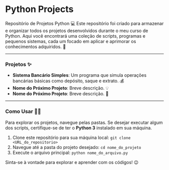 # Python Projects

Repositório de Projetos Python 💻
Este repositório foi criado para armazenar e organizar todos os projetos desenvolvidos durante o meu curso de Python. Aqui você encontrará uma coleção de scripts, programas e pequenos sistemas, cada um focado em aplicar e aprimorar os conhecimentos adquiridos. 🚀

---

### Projetos ✨
* **Sistema Bancário Simples**: Um programa que simula operações bancárias básicas como depósito, saque e extrato. 💰
* **Nome do Próximo Projeto**: Breve descrição. 💡
* **Nome do Próximo Projeto**: Breve descrição. 🧩

---

### Como Usar 👨‍💻
Para explorar os projetos, navegue pelas pastas. Se desejar executar algum dos scripts, certifique-se de ter o **Python 3** instalado em sua máquina.

1.  Clone este repositório para sua máquina local:
    `git clone <URL_do_repositorio>`
2.  Navegue até a pasta do projeto desejado:
    `cd nome_do_projeto`
3.  Execute o arquivo principal:
    `python nome_do_arquivo.py`

Sinta-se à vontade para explorar e aprender com os códigos! 😉
